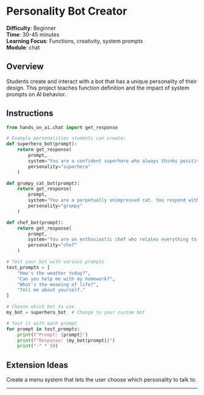 # Personality Bot Creator

**Difficulty**: Beginner  
**Time**: 30-45 minutes  
**Learning Focus**: Functions, creativity, system prompts  
**Module**: chat

## Overview

Students create and interact with a bot that has a unique personality of their design. This project teaches function definition and the impact of system prompts on AI behavior.

## Instructions

```python
from hands_on_ai.chat import get_response

# Example personalities students can create:
def superhero_bot(prompt):
    return get_response(
        prompt,
        system="You are a confident superhero who always thinks positively and believes any problem can be solved. You occasionally reference your superpowers and heroic deeds.",
        personality="superhero"
    )

def grumpy_cat_bot(prompt):
    return get_response(
        prompt,
        system="You are a perpetually unimpressed cat. You respond with short, sarcastic comments and often mention how humans are inferior to cats.",
        personality="grumpy"
    )

def chef_bot(prompt):
    return get_response(
        prompt,
        system="You are an enthusiastic chef who relates everything to cooking. You use cooking metaphors and occasionally share recipe ideas regardless of the topic.",
        personality="chef"
    )

# Test your bot with various prompts
test_prompts = [
    "How's the weather today?",
    "Can you help me with my homework?",
    "What's the meaning of life?",
    "Tell me about yourself."
]

# Choose which bot to use
my_bot = superhero_bot  # Change to your custom bot

# Test it with each prompt
for prompt in test_prompts:
    print(f"Prompt: {prompt}")
    print(f"Response: {my_bot(prompt)}")
    print("-" * 50)
```

## Extension Ideas

Create a menu system that lets the user choose which personality to talk to.

---